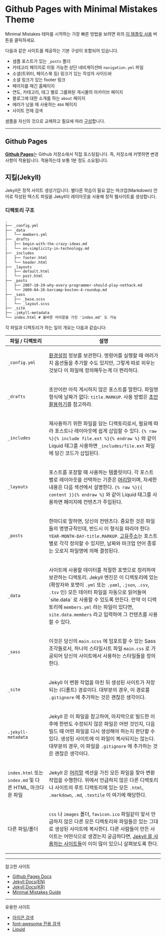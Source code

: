 # Github Pages with Minimal Mistakes Theme

Minimal Mistakes 테마를 시작하는 가장 빠른 방법을 보려면 위의 [이 템플릿 사용](https://github.com/mmistakes/mm-github-pages-starter/generate) 버튼을 클릭하세요.

다음과 같은 사이트를 제공하는 기본 구성이 포함되어 있습니다.

- 샘플 포스트가 있는 `_posts` 폴더
- 카테고리 페이지로 이동 가능한 상단 네비게이션바 `navigation.yml` 파일
- 소셜(트위터, 페이스북 등) 링크가 있는 작성자 사이드바
- 소셜 링크가 있는 footer 링크
- 페이지를 매긴 홈페이지
- 연도, 카테고리, 태그 별로 그룹화된 게시물의 아카이브 페이지
- 블로그에 대한 소개를 하는 `about` 페이지
- 에러가 났을 때 사용하는 `404` 페이지
- 사이트 전체 검색

샘플을 자신의 것으로 교체하고 필요에 따라 [구성](https://mmistakes.github.io/minimal-mistakes/docs/configuration/)합니다.

---

## Github Pages

[**Github Pages**](https://pages.github.com/)는 Github 저장소에서 직접 호스팅됩니다. 즉, 저장소에 커멧하면 변경 사항이 적용됩니다. 적용하는데 보통 1분 정도 소요됩니다.

## 지킬(Jekyll)

Jekyll은 정적 사이트 생성기입니다. 별다른 학습이 필요 없는 마크업(Markdown) 언어로 작성된 텍스트 파일을 Jekyll이 레이아웃을 사용해 정적 웹사이트를 생성합니다.

### 디렉토리 구조

```html
.
├── _config.yml
├── _data
│   └── members.yml
├── _drafts
│   ├── begin-with-the-crazy-ideas.md
│   └── on-simplicity-in-technology.md
├── _includes
│   ├── footer.html
│   └── header.html
├── _layouts
│   ├── default.html
│   └── post.html
├── _posts
│   ├── 2007-10-29-why-every-programmer-should-play-nethack.md
│   └── 2009-04-26-barcamp-boston-4-roundup.md
├── _sass
│   ├── _base.scss
│   └── _layout.scss
├── _site
├── .jekyll-metadata
└── index.html # 올바른 머리말을 가진 'index.md' 도 가능
```

각 파일과 디렉토리가 하는 일의 개요는 다음과 같습니다:

<div class="mobile-side-scroller">
<table>
  <thead>
    <tr>
      <th>파일 / 디렉토리</th>
      <th>설명</th>
    </tr>
  </thead>
  <tbody>
    <tr>
      <td>
        <p><code>_config.yml</code></p>
      </td>
      <td>
        <p>
          <a href="/docs/configuration/">환경설정</a> 정보를 보관한다. 명령어를
          실행할 때 여러가지 옵션들을 추가할 수도 있지만, 그렇게 따로 외우는
          것보다 이 파일에 정의해두는게 더 편리하다.
        </p>
      </td>
    </tr>
    <tr>
      <td>
        <p><code>_drafts</code></p>
      </td>
      <td>
        <p>
          초안이란 아직 게시하지 않은 포스트를 말한다. 파일명 형식에 날짜가
          없다: <code>title.MARKUP</code>. 사용 방법은 <a href="/docs/posts/#drafts">
          초안 활용하기</a>를 참고하라.
        </p>
      </td>
    </tr>
    <tr>
      <td>
        <p><code>_includes</code></p>
      </td>
      <td>
        <p>
          재사용하기 위한 파일을 담는 디렉토리로서, 필요에 따라 포스트나
          레이아웃에 쉽게 삽입할 수 있다.
          <code>{% raw %}{% include file.ext %}{% endraw %}</code> 와 같이
          Liquid 태그를 사용하면 <code>_includes/file.ext</code> 파일에 담긴
          코드가 삽입된다.
        </p>
      </td>
    </tr>
    <tr>
      <td>
        <p><code>_layouts</code></p>
      </td>
      <td>
        <p>
          포스트를 포장할 때 사용하는 템플릿이다. 각 포스트 별로
          레이아웃을 선택하는 기준은
          <a href="/docs/front-matter/">머리말</a>이며, 자세한 내용은 다음
          섹션에서 설명한다.
          <code>{% raw %}{{ content }}{% endraw %}</code> 와 같이 Liquid 태그를
          사용하면 페이지에 컨텐츠가 주입된다.
        </p>
      </td>
    </tr>
    <tr>
      <td>
        <p><code>_posts</code></p>
      </td>
      <td>
        <p>
          한마디로 말하면, 당신의 컨텐츠다. 중요한 것은 파일들의 명명규칙인데,
          반드시 이 형식을 따라야 한다:
          <code>YEAR-MONTH-DAY-title.MARKUP</code>.
          <a href="/docs/permalinks/">고유주소</a>는 포스트 별로 각각 정의할 수
          있지만, 날짜와 마크업 언어 종류는 오로지 파일명에 의해
          결정된다.
        </p>
      </td>
    </tr>
    <tr>
      <td>
        <p><code>_data</code></p>
      </td>
      <td>
        <p>
<!--
          Well-formatted site data should be placed here. The Jekyll engine
          will autoload all data files (using either the <code>.yml</code>,
          <code>.yaml</code>, <code>.json</code>, <code>.csv</code> or
          <code>.tsv</code> formats and extensions) in this directory,
          and they will be accessible via `site.data`. If there's a file
          <code>members.yml</code> under the directory, then you can access
          contents of the file through <code>site.data.members</code>.
-->
          사이트에 사용할 데이터를 적절한 포맷으로 정리하여 보관하는 디렉토리.
          Jekyll 엔진은 이 디렉토리에 있는 (확장자와 포맷이 <code>.yml</code>
          또는 <code>.yaml</code>, <code>.json</code>, <code>.csv</code>,
          <code>.tsv</code> 인) 모든 데이터 파일을 자동으로 읽어들여
          `site.data` 로 사용할 수 있도록 만든다. 만약 이 디렉토리에
          <code>members.yml</code> 라는 파일이 있다면,
          <code>site.data.members</code> 라고 입력하여 그 컨텐츠를 사용할 수 있다.
        </p>
      </td>
    </tr>
    <tr>
      <td>
        <p><code>_sass</code></p>
      </td>
      <td>
        <p>
<!--
          These are sass partials that can be imported into your <code>main.scss</code>
          which will then be processed into a single stylesheet
          <code>main.css</code> that defines the styles to be used by your site.
-->
          이것은 당신의 <code>main.scss</code> 에 임포트할 수 있는 Sass 조각들로서,
          하나의 스타일시트 파일 <code>main.css</code> 로 가공되어 당신의 사이트에서
          사용하는 스타일들을 정의한다.
        </p>
      </td>
    </tr>
    <tr>
      <td>
        <p><code>_site</code></p>
      </td>
      <td>
        <p>
<!--
          This is where the generated site will be placed (by default) once
          Jekyll is done transforming it. It’s probably a good idea to add this
          to your <code>.gitignore</code> file.
-->
          Jekyll 이 변환 작업을 마친 뒤 생성된 사이트가 저장되는 (디폴트)
          경로이다. 대부분의 경우, 이 경로를 <code>.gitignore</code> 에
          추가하는 것은 괜찮은 생각이다.
        </p>
      </td>
    </tr>
    <tr>
      <td>
        <p><code>.jekyll-metadata</code></p>
      </td>
      <td>
        <p>
<!--
          This helps Jekyll keep track of which files have not been modified
          since the site was last built, and which files will need to be
          regenerated on the next build. This file will not be included in the
          generated site. It’s probably a good idea to add this to your
          <code>.gitignore</code> file.
-->
          Jekyll 은 이 파일을 참고하여, 마지막으로 빌드한 이후에 한번도 수정되지
          않은 파일은 어떤 것인지, 다음 빌드 때 어떤 파일을 다시 생성해야 하는지
          판단할 수 있다. 생성된 사이트에 이 파일이 복사되지는 않는다. 대부분의
          경우, 이 파일을 <code>.gitignore</code> 에 추가하는 것은 괜찮은
          생각이다.
        </p>
      </td>
    </tr>
    <tr>
      <td>
<!--
        <p><code>index.html</code> or <code>index.md</code> and other HTML,
        Markdown files</p>
-->
        <p><code>index.html</code> 또는 <code>index.md</code> 및 다른 HTML,
        마크다운 파일</p>
      </td>
      <td>
        <p>
<!--
          Provided that the file has a <a href="/docs/front-matter/">front
          matter</a> section, it will be transformed by Jekyll. The same will
          happen for any <code>.html</code>, <code>.markdown</code>,
          <code>.md</code>, or <code>.textile</code> file in your site’s root
          directory or directories not listed above.
-->
          Jekyll 은 <a href="/docs/front-matter/">머리말</a> 섹션을 가진 모든
          파일을 찾아 변환 작업을 수행한다. 위에서 언급하지 않은 다른 디렉토리나
          사이트의 루트 디렉토리에 있는 모든 <code>.html</code>,
          <code>.markdown</code>, <code>.md</code>, <code>.textile</code> 이
          여기에 해당한다.
        </p>
      </td>
    </tr>
    <tr>
      <td>
        <p>다른 파일/폴더</p>
      </td>
      <td>
        <p>
          <code>css</code> 나 <code>images</code> 폴더, <code>favicon.ico</code>
          파일같이 앞서 언급하지 않은 다른 모든 디렉토리와 파일들은 있는 그대로
          생성된 사이트에 복사한다. 다른 사람들이 만든 사이트는 어떤식으로
          생겼는지 궁금하다면, <a href="/showcase/">Jekyll 을 사용하는
          사이트들</a>이 이미 많이 있으니 살펴보도록 한다.
        </p>
      </td>
    </tr>
  </tbody>
</table>
</div>

---

참고한 사이트

- [Github Pages Docs](https://docs.github.com/en/pages/setting-up-a-github-pages-site-with-jekyll)
- [Jekyll Docs(EN)](https://jekyllrb.com/docs/)
- [Jekyll Docs(KR)](https://jekyllrb-ko.github.io/docs/)
- [Minimal Mistakes Guide](https://mmistakes.github.io/minimal-mistakes/docs/quick-start-guide/)

---

유용한 사이트

- [아이콘 검색](https://glyphsearch.com/)
- [font-awesome 전용 검색](https://fontawesome.com/icons)
- [Liquid](https://shopify.github.io/liquid/basics/introduction/)
